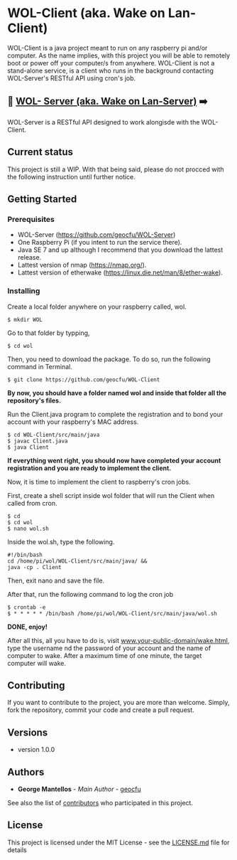 # WOL-Client (aka. Wake on Lan-Client)

WOL-Client is a java project meant to run on any raspberry pi and/or computer. As the name implies, with this project you will be able to remotely boot or power off your computer/s from anywhere. WOL-Client is not a stand-alone service, is a client who runs in the background contacting WOL-Server's RESTful API using cron's job.

## :satellite: [WOL- Server (aka. Wake on Lan-Server)](https://github.com/geocfu/WOL-Server) :arrow_right:

WOL-Server is a RESTful API designed to work alongisde with the WOL-Client.

## Current status

This project is still a WIP. With that being said, please do not procced with the following instruction until further notice.    

## Getting Started  

### Prerequisites

- WOL-Server (https://github.com/geocfu/WOL-Server)
- One Raspberry Pi (if you intent to run the service there).
- Java SE 7 and up although I recommend that you download the lattest release.
- Lattest version of nmap (https://nmap.org/).
- Lattest version of etherwake (https://linux.die.net/man/8/ether-wake).


### Installing  

Create a local folder anywhere on your raspberry called, wol.
```
$ mkdir WOL
```
Go to that folder by typping,
```
$ cd wol
```
Then, you need to download the package. To do so, run the following command
in Terminal.  
```
$ git clone https://github.com/geocfu/WOL-Client
```
 **By now, you should have a folder named wol and inside that folder all the repository's files.**

 Run the Client.java program to complete the registration and to bond your account with your raspberry's MAC address.  
```
$ cd WOL-Client/src/main/java
$ javac Client.java
$ java Client
```
**If everything went right, you should now have completed your account registration and you are ready to implement the client.**

 Now, it is time to implement the client to raspberry's cron jobs.  

 First, create a shell script inside wol folder that will run the Client when called from cron.
 ```
 $ cd
 $ cd wol
 $ nano wol.sh
 ```
 Inside the wol.sh, type the following.

 ```
 #!/bin/bash
 cd /home/pi/wol/WOL-Client/src/main/java/ &&
 java -cp . Client
 ```
 Then, exit nano and save the file.  

 After that, run the following command to log the cron job
 ```
 $ crontab -e
 $ * * * * * /bin/bash /home/pi/wol/WOL-Client/src/main/java/wol.sh
 ```

 **DONE, enjoy!**  

 After all this, all you have to do is, visit www.your-public-domain/wake.html, type the username nd the password of your account and the name of computer to wake. After a maximum time of one minute, the target computer will wake.

## Contributing

If you want to contribute to the project, you are more than welcome. Simply, fork the repository, commit your code and create a pull request.

## Versions
  - version 1.0.0

## Authors

* **George Mantellos** - *Main Author* - [geocfu](https://github.com/geocfu)

See also the list of [contributors](https://github.com/geocfu/WOL/contributors) who participated in this project.

## License

This project is licensed under the MIT License - see the [LICENSE.md](LICENSE) file for details
